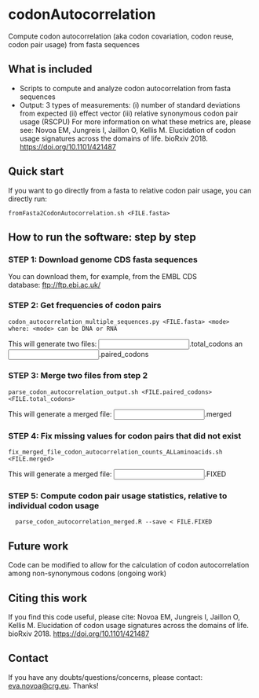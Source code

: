 # codonAutocorrelation
Compute codon autocorrelation (aka codon covariation, codon reuse, codon pair usage) from fasta sequences

## What is included
- Scripts to compute and analyze codon autocorrelation from fasta sequences 
- Output: 3 types of measurements: 
(i) number of standard deviations from expected
(ii) effect vector
(iii) relative synonymous codon pair usage (RSCPU) 
For more information on what these metrics are, please see: Novoa EM, Jungreis I, Jaillon O, Kellis M. Elucidation of codon usage signatures across the domains of life. bioRxiv 2018. https://doi.org/10.1101/421487

## Quick start
If you want to go directly from a fasta to relative codon pair usage, you can directly run:
```
fromFasta2CodonAutocorrelation.sh <FILE.fasta>
```

## How to run the software: step by step

### STEP 1: Download genome CDS fasta sequences
You can download them, for example, from the EMBL CDS database: ftp://ftp.ebi.ac.uk/

### STEP 2: Get frequencies of codon pairs 

```
codon_autocorrelation_multiple_sequences.py <FILE.fasta> <mode>
where: <mode> can be DNA or RNA
```
This will generate two files: <INPUT>.total_codons an <INPUT>.paired_codons

### STEP 3: Merge two files from step 2
```
parse_codon_autocorrelation_output.sh <FILE.paired_codons> <FILE.total_codons>

```
This will generate a merged file: <INPUT>.merged

### STEP 4: Fix missing values for codon pairs that did not exist
```
fix_merged_file_codon_autocorrelation_counts_ALLaminoacids.sh <FILE.merged>
```
This will generate a merged file: <INPUT>.FIXED

### STEP 5: Compute codon pair usage statistics, relative to individual codon usage
```
  parse_codon_autocorrelation_merged.R --save < FILE.FIXED
```

## Future work
Code can be modified to allow for the calculation of codon autocorrelation among non-synonymous codons (ongoing work)

## Citing this work

If you find this code useful, please cite: Novoa EM, Jungreis I, Jaillon O, Kellis M. Elucidation of codon usage signatures across the domains of life. bioRxiv 2018. https://doi.org/10.1101/421487

## Contact

If you have any doubts/questions/concerns, please contact: eva.novoa@crg.eu. Thanks!

